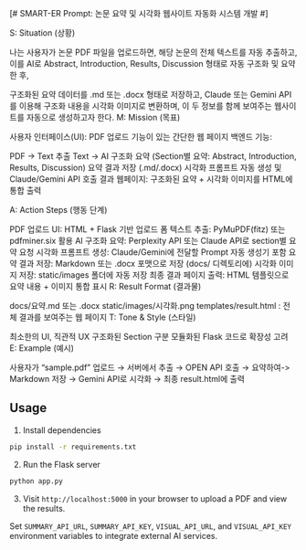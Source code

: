 [# SMART-ER Prompt: 논문 요약 및 시각화 웹사이트 자동화 시스템 개발 #]

S: Situation (상황)

나는 사용자가 논문 PDF 파일을 업로드하면, 해당 논문의 전체 텍스트를 자동 추출하고, 이를 AI로 Abstract, Introduction, Results, Discussion 형태로 자동 구조화 및 요약한 후,

구조화된 요약 데이터를 .md 또는 .docx 형태로 저장하고,
Claude 또는 Gemini API를 이용해 구조화 내용을 시각화 이미지로 변환하며,
이 두 정보를 함께 보여주는 웹사이트를 자동으로 생성하고자 한다.
M: Mission (목표)

사용자 인터페이스(UI): PDF 업로드 기능이 있는 간단한 웹 페이지
백엔드 기능:

PDF → Text 추출
Text → AI 구조화 요약 (Section별 요약: Abstract, Introduction, Results, Discussion)
요약 결과 저장 (.md/.docx)
시각화 프롬프트 자동 생성 및 Claude/Gemini API 호출
결과 웹페이지: 구조화된 요약 + 시각화 이미지를 HTML에 통합 출력

A: Action Steps (행동 단계)

PDF 업로드 UI: HTML + Flask 기반 업로드 폼
텍스트 추출: PyMuPDF(fitz) 또는 pdfminer.six 활용
AI 구조화 요약: Perplexity API 또는 Claude API로 section별 요약 요청
시각화 프롬프트 생성: Claude/Gemini에 전달할 Prompt 자동 생성기 포함
요약 결과 저장: Markdown 또는 .docx 포맷으로 저장 (docs/ 디렉토리에)
시각화 이미지 저장: static/images 폴더에 자동 저장
최종 결과 페이지 출력: HTML 템플릿으로 요약 내용 + 이미지 통합 표시
R: Result Format (결과물)

docs/요약.md 또는 .docx
static/images/시각화.png
templates/result.html : 전체 결과를 보여주는 웹 페이지
T: Tone & Style (스타일)

최소한의 UI, 직관적 UX
구조화된 Section 구분
모듈화된 Flask 코드로 확장성 고려
E: Example (예시)

사용자가 “sample.pdf” 업로드 → 서버에서 추출 → OPEN API 호출 → 요약하여-> Markdown 저장 → Gemini API로 시각화 → 최종 result.html에 출력

## Usage

1. Install dependencies

```bash
pip install -r requirements.txt
```

2. Run the Flask server

```bash
python app.py
```

3. Visit `http://localhost:5000` in your browser to upload a PDF and view the results.

Set `SUMMARY_API_URL`, `SUMMARY_API_KEY`, `VISUAL_API_URL`, and `VISUAL_API_KEY` environment variables to integrate external AI services.
